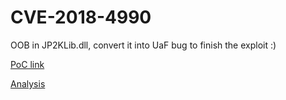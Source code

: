 # CVE-2018-4990



OOB in JP2KLib.dll, convert it into UaF bug to finish the exploit :) 



[PoC link](https://github.com/smgorelik/Windows-RCE-exploits)

[Analysis](https://ti.360.net/blog/articles/analysis-of-cve-2018-4990/)